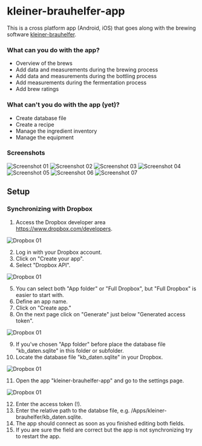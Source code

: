 # kleiner-brauhelfer-app
This is a cross platform app (Android, iOS) that goes along with the brewing software  [kleiner-brauhelfer](https://github.com/Gremmel/kleiner-brauhelfer).
###  What can you do with the app?
- Overview of the brews
- Add data and measurements during the brewing process
- Add data and measurements during the bottling process
- Add measurements during the fermentation process
- Add brew ratings
### What can't you do with the app (yet)?
- Create database file
- Create a recipe
- Manage the ingredient inventory
- Manage the equipment
### Screenshots
![Screenshot 01](doc/Screenshot_01.png)
![Screenshot 02](doc/Screenshot_02.png)
![Screenshot 03](doc/Screenshot_03.png)
![Screenshot 04](doc/Screenshot_04.png)
![Screenshot 05](doc/Screenshot_05.png)
![Screenshot 06](doc/Screenshot_06.png)
![Screenshot 07](doc/Screenshot_07.png)
## Setup
### Synchronizing with Dropbox
1. Access the Dropbox developer area https://www.dropbox.com/developers.

![Dropbox 01](doc/Dropbox_01.png)

2. Log in with your Dropbox account.
3. Click on "Create your app".
4. Select "Dropbox API".

![Dropbox 01](doc/Dropbox_02.png)

5. You can select both "App folder" or "Full Dropbox", but "Full Dropbox" is easier to start with.
6. Define an app name.
7. Click on "Create app."
8. On the next page click on "Generate" just below "Generated access token".

![Dropbox 01](doc/Dropbox_03.png)

9. If you've chosen "App folder" before place the database file "kb_daten.sqlite" in this folder or subfolder.
10. Locate the database file "kb_daten.sqlite" in your Dropbox.

![Dropbox 01](doc/Dropbox_04.png)

11. Open the app "kleiner-brauhelfer-app" and go to the settings page.

![Dropbox 01](doc/Dropbox_05.png)

12. Enter the access token (!).
13. Enter the relative path to the databse file, e.g. /Apps/kleiner-brauhelfer/kb_daten.sqlite.
14. The app should connect as soon as you finished editing both fields.
15. If you are sure the field are correct but the app is not synchronizing try to restart the app.
